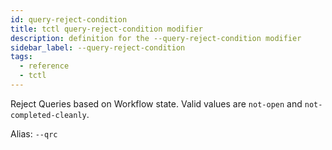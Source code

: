 ```yaml
---
id: query-reject-condition
title: tctl query-reject-condition modifier
description: definition for the --query-reject-condition modifier
sidebar_label: --query-reject-condition
tags:
  - reference
  - tctl
---
```


Reject Queries based on Workflow state.
Valid values are `not-open` and `not-completed-cleanly`.

Alias: `--qrc`

